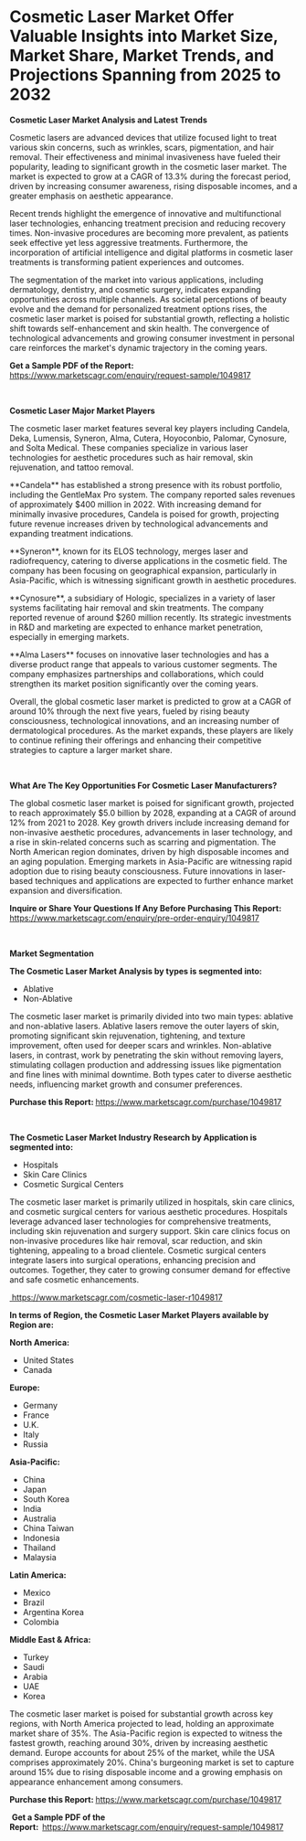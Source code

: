 <p><h1>Cosmetic Laser Market Offer Valuable Insights into Market Size, Market Share, Market Trends, and Projections Spanning from 2025 to 2032</h1></p><p><strong>Cosmetic Laser Market Analysis and Latest Trends</strong></p>
<p><p>Cosmetic lasers are advanced devices that utilize focused light to treat various skin concerns, such as wrinkles, scars, pigmentation, and hair removal. Their effectiveness and minimal invasiveness have fueled their popularity, leading to significant growth in the cosmetic laser market. The market is expected to grow at a CAGR of 13.3% during the forecast period, driven by increasing consumer awareness, rising disposable incomes, and a greater emphasis on aesthetic appearance.</p><p>Recent trends highlight the emergence of innovative and multifunctional laser technologies, enhancing treatment precision and reducing recovery times. Non-invasive procedures are becoming more prevalent, as patients seek effective yet less aggressive treatments. Furthermore, the incorporation of artificial intelligence and digital platforms in cosmetic laser treatments is transforming patient experiences and outcomes.</p><p>The segmentation of the market into various applications, including dermatology, dentistry, and cosmetic surgery, indicates expanding opportunities across multiple channels. As societal perceptions of beauty evolve and the demand for personalized treatment options rises, the cosmetic laser market is poised for substantial growth, reflecting a holistic shift towards self-enhancement and skin health. The convergence of technological advancements and growing consumer investment in personal care reinforces the market's dynamic trajectory in the coming years.</p></p>
<p><strong>Get a Sample PDF of the Report:&nbsp;</strong> <a href="https://www.marketscagr.com/enquiry/request-sample/1049817?utm_campaign=2304&utm_medium=2&utm_source=Github&utm_content=ia&utm_term=13042025&utm_id=cosmetic-laser">https://www.marketscagr.com/enquiry/request-sample/1049817</a></p>
<p>&nbsp;</p>
<p><strong>Cosmetic Laser Major Market Players</strong></p>
<p><p>The cosmetic laser market features several key players including Candela, Deka, Lumensis, Syneron, Alma, Cutera, Hoyoconbio, Palomar, Cynosure, and Solta Medical. These companies specialize in various laser technologies for aesthetic procedures such as hair removal, skin rejuvenation, and tattoo removal.</p><p>**Candela** has established a strong presence with its robust portfolio, including the GentleMax Pro system. The company reported sales revenues of approximately $400 million in 2022. With increasing demand for minimally invasive procedures, Candela is poised for growth, projecting future revenue increases driven by technological advancements and expanding treatment indications.</p><p>**Syneron**, known for its ELOS technology, merges laser and radiofrequency, catering to diverse applications in the cosmetic field. The company has been focusing on geographical expansion, particularly in Asia-Pacific, which is witnessing significant growth in aesthetic procedures.</p><p>**Cynosure**, a subsidiary of Hologic, specializes in a variety of laser systems facilitating hair removal and skin treatments. The company reported revenue of around $260 million recently. Its strategic investments in R&D and marketing are expected to enhance market penetration, especially in emerging markets.</p><p>**Alma Lasers** focuses on innovative laser technologies and has a diverse product range that appeals to various customer segments. The company emphasizes partnerships and collaborations, which could strengthen its market position significantly over the coming years.</p><p>Overall, the global cosmetic laser market is predicted to grow at a CAGR of around 10% through the next five years, fueled by rising beauty consciousness, technological innovations, and an increasing number of dermatological procedures. As the market expands, these players are likely to continue refining their offerings and enhancing their competitive strategies to capture a larger market share.</p></p>
<p>&nbsp;</p>
<p><strong>What Are The Key Opportunities For Cosmetic Laser Manufacturers?</strong></p>
<p><p>The global cosmetic laser market is poised for significant growth, projected to reach approximately $5.0 billion by 2028, expanding at a CAGR of around 12% from 2021 to 2028. Key growth drivers include increasing demand for non-invasive aesthetic procedures, advancements in laser technology, and a rise in skin-related concerns such as scarring and pigmentation. The North American region dominates, driven by high disposable incomes and an aging population. Emerging markets in Asia-Pacific are witnessing rapid adoption due to rising beauty consciousness. Future innovations in laser-based techniques and applications are expected to further enhance market expansion and diversification.</p></p>
<p><strong>Inquire or Share Your Questions If Any Before Purchasing This Report:</strong> <a href="https://www.marketscagr.com/enquiry/pre-order-enquiry/1049817?utm_campaign=2304&utm_medium=2&utm_source=Github&utm_content=ia&utm_term=13042025&utm_id=cosmetic-laser">https://www.marketscagr.com/enquiry/pre-order-enquiry/1049817</a></p>
<p>&nbsp;</p>
<p><strong>Market Segmentation</strong></p>
<p><strong>The Cosmetic Laser Market Analysis by types is segmented into:</strong></p>
<p><ul><li>Ablative</li><li>Non-Ablative</li></ul></p>
<p><p>The cosmetic laser market is primarily divided into two main types: ablative and non-ablative lasers. Ablative lasers remove the outer layers of skin, promoting significant skin rejuvenation, tightening, and texture improvement, often used for deeper scars and wrinkles. Non-ablative lasers, in contrast, work by penetrating the skin without removing layers, stimulating collagen production and addressing issues like pigmentation and fine lines with minimal downtime. Both types cater to diverse aesthetic needs, influencing market growth and consumer preferences.</p></p>
<p><strong>Purchase this Report:&nbsp;</strong><a href="https://www.marketscagr.com/purchase/1049817?utm_campaign=2304&utm_medium=2&utm_source=Github&utm_content=ia&utm_term=13042025&utm_id=cosmetic-laser">https://www.marketscagr.com/purchase/1049817</a></p>
<p>&nbsp;</p>
<p><strong>The Cosmetic Laser Market Industry Research by Application is segmented into:</strong></p>
<p><ul><li>Hospitals</li><li>Skin Care Clinics</li><li>Cosmetic Surgical Centers</li></ul></p>
<p><p>The cosmetic laser market is primarily utilized in hospitals, skin care clinics, and cosmetic surgical centers for various aesthetic procedures. Hospitals leverage advanced laser technologies for comprehensive treatments, including skin rejuvenation and surgery support. Skin care clinics focus on non-invasive procedures like hair removal, scar reduction, and skin tightening, appealing to a broad clientele. Cosmetic surgical centers integrate lasers into surgical operations, enhancing precision and outcomes. Together, they cater to growing consumer demand for effective and safe cosmetic enhancements.</p></p>
<p><a href="https://www.marketscagr.com/cosmetic-laser-r1049817?utm_campaign=2304&utm_medium=2&utm_source=Github&utm_content=ia&utm_term=13042025&utm_id=cosmetic-laser">&nbsp;https://www.marketscagr.com/cosmetic-laser-r1049817</a></p>
<p><strong>In terms of Region, the Cosmetic Laser Market Players available by Region are:</strong></p>
<p>
    <p> <strong> North America: </strong>
        <ul>
            <li>United States</li>
            <li>Canada</li>
        </ul>
        </p> 
    <p> <strong> Europe: </strong>
        <ul>
            <li>Germany</li>
            <li>France</li>
            <li>U.K.</li>
            <li>Italy</li>
            <li>Russia</li>
        </ul>
        </p> 
    <p> <strong> Asia-Pacific: </strong>
        <ul>
            <li>China</li>
            <li>Japan</li>
            <li>South Korea</li>
            <li>India</li>
            <li>Australia</li>
            <li>China Taiwan</li>
            <li>Indonesia</li>
            <li>Thailand</li>
            <li>Malaysia</li>
        </ul>
        </p> 
    <p> <strong> Latin America: </strong>
        <ul>
            <li>Mexico</li>
            <li>Brazil</li>
            <li>Argentina Korea</li>
            <li>Colombia</li>
        </ul>
        </p> 
    <p> <strong> Middle East & Africa: </strong>
        <ul>
            <li>Turkey</li>
            <li>Saudi</li>
            <li>Arabia</li>
            <li>UAE</li>
            <li>Korea</li>
        </ul>
    </p>
    </p>
<p><p>The cosmetic laser market is poised for substantial growth across key regions, with North America projected to lead, holding an approximate market share of 35%. The Asia-Pacific region is expected to witness the fastest growth, reaching around 30%, driven by increasing aesthetic demand. Europe accounts for about 25% of the market, while the USA comprises approximately 20%. China's burgeoning market is set to capture around 15% due to rising disposable income and a growing emphasis on appearance enhancement among consumers.</p></p>
<p><strong>Purchase this Report: </strong><a href="https://www.marketscagr.com/purchase/1049817?utm_campaign=2304&utm_medium=2&utm_source=Github&utm_content=ia&utm_term=13042025&utm_id=cosmetic-laser">https://www.marketscagr.com/purchase/1049817</a></p>
<p>&nbsp;<strong>Get a Sample PDF of the Report:&nbsp;&nbsp;</strong><a href="https://www.marketscagr.com/enquiry/request-sample/1049817?utm_campaign=2304&utm_medium=2&utm_source=Github&utm_content=ia&utm_term=13042025&utm_id=cosmetic-laser">https://www.marketscagr.com/enquiry/request-sample/1049817</a></p>
<p><strong></strong></p>
<p><p></p><p></p><p></p></p>